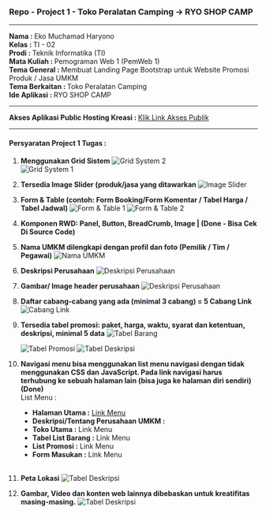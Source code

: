 ### Repo - Project 1 - Toko Peralatan Camping -> RYO SHOP CAMP
<hr />

<b>Nama : </b>Eko Muchamad Haryono <br />
<b>Kelas : </b>TI - 02 <br />
<b>Prodi : </b>Teknik Informatika (TI) <br />
<b>Mata Kuliah : </b>Pemograman Web 1 (PemWeb 1) <br />
<b>Tema General : </b>Membuat Landing Page Bootstrap untuk Website Promosi Produk / Jasa UMKM <br />
<b>Tema Berkaitan : </b>Toko Peralatan Camping<br />
<b>Ide Aplikasi : </b>RYO SHOP CAMP<br />

<hr />

<b>Akses Aplikasi Public Hosting Kreasi : </b><a href ="https://kreasi.nurulfikri.ac.id/ekom23079ti/Project_01/Toko_Peralatan_Camping">Klik Link Akses Publik </a>

<hr />

<h4>Persyaratan Project 1 Tugas :</h4>

1. <b>Menggunakan Grid Sistem</b>
   <img src="Toko_Peralatan_Camping/readme_md/1_grid_system_2.png" alt="Grid System 2"><br>
    <img src="Toko_Peralatan_Camping/readme_md/1_grid_system_1.png" alt="Grid System 1"> 

2. <b>Tersedia Image Slider (produk/jasa yang ditawarkan</b>
       <img src="Toko_Peralatan_Camping/readme_md/2_image_slider.png" alt="Image Slider"> 

3. <b>Form & Table (contoh: Form Booking/Form Komentar / Tabel Harga / Tabel Jadwal)</b>
       <img src="Toko_Peralatan_Camping/readme_md/3_form_komentar_saran.png" alt="Form & Table 1"> 
       <img src="Toko_Peralatan_Camping/readme_md/3_tabel_barang.png" alt="Form & Table 2"> <br>

4. <b>Komponen RWD: Panel, Button, BreadCrumb, Image | (Done - Bisa Cek Di Source Code)</b><br>

5. <b>Nama UMKM dilengkapi dengan profil dan foto (Pemilik / Tim / Pegawai)</b>
   <img src="Toko_Peralatan_Camping/readme_md/5_nama_umkm.png" alt="Nama UMKM"> 

6. <b>Deskripsi Perusahaan</b>
   <img src="Toko_Peralatan_Camping/readme_md/6_deskripsi_perusahaan.png" alt="Deskripsi Perusahaan"> 

7. <b>Gambar/ Image header perusahaan</b>
   <img src="Toko_Peralatan_Camping/readme_md/7_gambar_image_header_perusahaan.png" alt="Deskripsi Perusahaan"> 

8. <b>Daftar cabang-cabang yang ada (minimal 3 cabang) = 5 Cabang Link</b>
   <img src="Toko_Peralatan_Camping/readme_md/8_daftar_cabang_yang_ada_5.png" alt="Cabang Link"> 

9.  <b>Tersedia tabel promosi: paket, harga, waktu, syarat dan ketentuan, deskripsi, minimal 5 data</b>
    <img src="Toko_Peralatan_Camping/readme_md/9_tabel_barang.png" alt="Tabel Barang"> 

    <img src="Toko_Peralatan_Camping/readme_md/9_tabel_barang_promosi.png" alt="Tabel Promosi">

    <img src="Toko_Peralatan_Camping/readme_md/9_tabel_barang_deskripsi.png" alt="Tabel Deskripsi">

10. <b>Navigasi menu bisa menggunakan list menu navigasi dengan tidak menggunakan CSS dan JavaScript. Pada link navigasi harus terhubung ke sebuah halaman lain (bisa juga ke halaman diri sendiri) (Done)</b><br>
    List Menu :
     <ul type="disc">
        <li><b>Halaman Utama :</b>  <a href="https://kreasi.nurulfikri.ac.id/ekom23079ti/Project_01/Toko_Peralatan_Camping/index.html">Link Menu</a></li>
        <li><b>Deskripsi/Tentang Perusahaan UMKM :</b> <a hred="https://kreasi.nurulfikri.ac.id/ekom23079ti/Project_01/Toko_Peralatan_Camping/about.html"></a> </li>
        <li><b>Toko Utama :</b> <a hred="https://kreasi.nurulfikri.ac.id/ekom23079ti/Project_01/Toko_Peralatan_Camping/toko_utama.html">Link Menu</a> </li>
        <li><b>Tabel List Barang :</b> <a hred="https://kreasi.nurulfikri.ac.id/ekom23079ti/Project_01/Toko_Peralatan_Camping/table_list_barang.html">Link Menu</a></li>
        <li><b>List Promosi :</b> <a hred="https://kreasi.nurulfikri.ac.id/ekom23079ti/Project_01/Toko_Peralatan_Camping/table_list_barang_promosi.html">Link Menu</a></li>
        <li><b>Form Masukan :</b> <a hred="https://kreasi.nurulfikri.ac.id/ekom23079ti/Project_01/Toko_Peralatan_Camping/form_perusahaan.html">Link Menu</a></li>
    </ul>
    <br>

11. <b>Peta Lokasi</b>
    <img src="Toko_Peralatan_Camping/readme_md/11_Peta_Lokasi.png" alt="Tabel Deskripsi">

12. <b>Gambar, Video dan konten web lainnya dibebaskan untuk kreatifitas masing-masing.</b>
    <img src="Toko_Peralatan_Camping/readme_md/12_gambar_video.png" alt="Tabel Deskripsi">